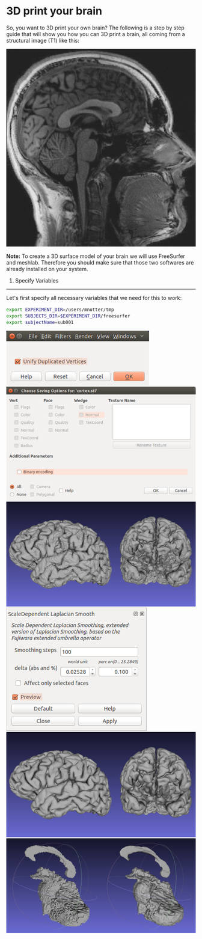 # 3D print your brain

So, you want to 3D print your own brain? The following is a step by step guide that will show you how you can 3D print a brain, all coming from a structural image (T1) like this:

![alt text](static/brain.png "Brain - T1 image")

**Note:** To create a 3D surface model of your brain we will use FreeSurfer and meshlab. Therefore you should make sure that those two softwares are already installed on your system.


1. Specify Variables
--------------------

Let's first specify all necessary variables that we need for this to work:

```bash
export EXPERIMENT_DIR=/users/mnotter/tmp
export SUBJECTS_DIR=$EXPERIMENT_DIR/freesurfer
export subjectName=sub001
```


![alt text](static/message_duplicates.png "some text")
![alt text](static/message_export.png "some text")
![alt text](static/cortical_rough.png "some text")
![alt text](static/laplacian_smooth.png "some text")
![alt text](static/cortical_smooth.png "some text")
![alt text](static/subcortical.png "some text")










